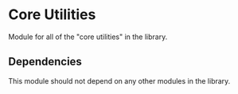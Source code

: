 # Core Utilities

Module for all of the "core utilities" in the library.

## Dependencies

This module should not depend on any other modules in the library.
